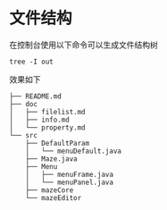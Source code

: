 # 文件结构
在控制台使用以下命令可以生成文件结构树
```
tree -I out
```
效果如下
```
├── README.md
├── doc
│   ├── filelist.md
│   ├── info.md
│   └── property.md
└── src
    ├── DefaultParam
    │   └── menuDefault.java
    ├── Maze.java
    ├── Menu
    │   ├── menuFrame.java
    │   └── menuPanel.java
    ├── mazeCore
    └── mazeEditor
```
